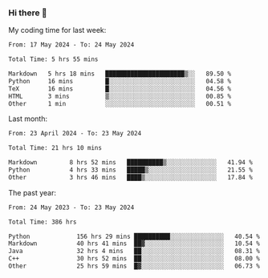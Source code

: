 ### Hi there 👋

My coding time for last week:

<!--START_SECTION:week-->

```txt
From: 17 May 2024 - To: 24 May 2024

Total Time: 5 hrs 55 mins

Markdown   5 hrs 18 mins   ██████████████████████▒░░   89.50 %
Python     16 mins         █░░░░░░░░░░░░░░░░░░░░░░░░   04.58 %
TeX        16 mins         █░░░░░░░░░░░░░░░░░░░░░░░░   04.56 %
HTML       3 mins          ▒░░░░░░░░░░░░░░░░░░░░░░░░   00.85 %
Other      1 min           ░░░░░░░░░░░░░░░░░░░░░░░░░   00.51 %
```

<!--END_SECTION:week-->

Last month:

<!--START_SECTION:month-->

```txt
From: 23 April 2024 - To: 23 May 2024

Total Time: 21 hrs 10 mins

Markdown         8 hrs 52 mins   ██████████▒░░░░░░░░░░░░░░   41.94 %
Python           4 hrs 33 mins   █████▒░░░░░░░░░░░░░░░░░░░   21.55 %
Other            3 hrs 46 mins   ████▒░░░░░░░░░░░░░░░░░░░░   17.84 %
```

<!--END_SECTION:month-->

The past year:

<!--START_SECTION:year-->

```txt
From: 24 May 2023 - To: 23 May 2024

Total Time: 386 hrs

Python             156 hrs 29 mins ██████████░░░░░░░░░░░░░░░   40.54 %
Markdown           40 hrs 41 mins  ██▓░░░░░░░░░░░░░░░░░░░░░░   10.54 %
Java               32 hrs 4 mins   ██░░░░░░░░░░░░░░░░░░░░░░░   08.31 %
C++                30 hrs 52 mins  ██░░░░░░░░░░░░░░░░░░░░░░░   08.00 %
Other              25 hrs 59 mins  █▓░░░░░░░░░░░░░░░░░░░░░░░   06.73 %
```

<!--END_SECTION:year-->
